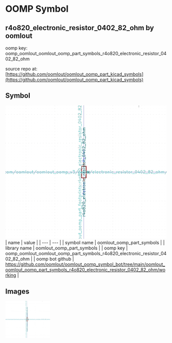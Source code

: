 # OOMP Symbol  
## r4o820_electronic_resistor_0402_82_ohm  by oomlout  
  
oomp key: oomp_oomlout_oomlout_oomp_part_symbols_r4o820_electronic_resistor_0402_82_ohm  
  
source repo at: [https://github.com/oomlout/oomlout_oomp_part_kicad_symbols](https://github.com/oomlout/oomlout_oomp_part_kicad_symbols)  
## Symbol  
  
[![working.png](working_600.png)](working.png)  
| name | value | 
| --- | --- | 
| symbol name | oomlout_oomp_part_symbols | 
| library name | oomlout_oomp_part_symbols | 
| oomp key | oomp_oomlout_oomlout_oomp_part_symbols_r4o820_electronic_resistor_0402_82_ohm | 
| oomp bot github | https://github.com/oomlout/oomlout_oomp_symbol_bot/tree/main/oomlout_oomlout_oomp_part_symbols_r4o820_electronic_resistor_0402_82_ohm/working | 
## Images  
  
[![working.png](working_140.png)](working.png)  
